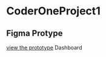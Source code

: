 # CoderOneProject1


## Figma Protype
[view the prototype](https://www.figma.com/design/7z6JtcK8Fc811zsWyRZvlz/Untitled?node-id=23-100&t=SgZUnqSgRycdDXtx-1)
Dashboard
